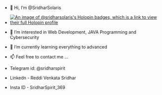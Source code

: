 - 👋 Hi, I’m @SridharSolaris
- [![An image of @sridharsolaris's Holopin badges, which is a link to view their full Holopin profile](https://holopin.me/sridharsolaris)](https://holopin.io/@sridharsolaris)
  
- 👀 I’m interested in Web Development, JAVA Programming and Cybersecurity
- 🌱 I’m currently learning everything to advanced
- 📫 Feel free to contact me ...
- Telegram id:
  @sridharspirit
- Linkedn -
  Reddi Venkata Sridhar
- Insta ID -
  SridharSpirit_369

<!---
SridharSolaris/SridharSolaris is a ✨ special ✨ repository because its `README.md` (this file) appears on your GitHub profile.
You can click the Preview link to take a look at your changes.
--->
